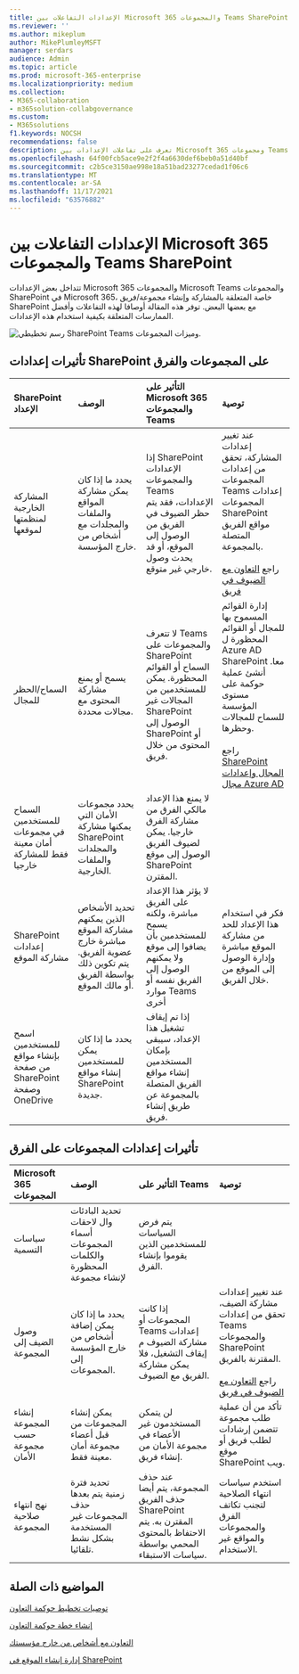 ```yaml
---
title: الإعدادات التفاعلات بين Microsoft 365 والمجموعات Teams SharePoint
ms.reviewer: ''
ms.author: mikeplum
author: MikePlumleyMSFT
manager: serdars
audience: Admin
ms.topic: article
ms.prod: microsoft-365-enterprise
ms.localizationpriority: medium
ms.collection:
- M365-collaboration
- m365solution-collabgovernance
ms.custom:
- M365solutions
f1.keywords: NOCSH
recommendations: false
description: تعرف على تفاعلات الإعدادات بين Microsoft 365 ومجموعات Teams SharePoint
ms.openlocfilehash: 64f00fcb5ace9e2f2f4a6630def6beb0a51d40bf
ms.sourcegitcommit: c2b5ce3150ae998e18a51bad23277cedad1f06c6
ms.translationtype: MT
ms.contentlocale: ar-SA
ms.lasthandoff: 11/17/2021
ms.locfileid: "63576882"
---
```

# <a name="settings-interactions-between-microsoft-365-groups-teams-and-sharepoint"></a>الإعدادات التفاعلات بين Microsoft 365 والمجموعات Teams SharePoint

تتداخل بعض الإعدادات Microsoft 365 والمجموعات Microsoft Teams والمجموعات SharePoint في Microsoft 365، خاصة المتعلقة بالمشاركة وإنشاء مجموعة/فريق SharePoint مع بعضها البعض. توفر هذه المقالة أوصافا لهذه التفاعلات وأفضل الممارسات المتعلقة بكيفية استخدام هذه الإعدادات.

![رسم تخطيطي SharePoint Teams وميزات المجموعات.](../media/teams-groups-sharepoint-venn.png)

## <a name="the-effects-of-sharepoint-settings-on-groups-and-teams"></a>تأثيرات إعدادات SharePoint على المجموعات والفرق

|SharePoint الإعداد|الوصف|التأثير على Microsoft 365 والمجموعات Teams|توصية|
|:-----------------|:----------|:---------------------------------------|:-------------|
|المشاركة الخارجية لمنظمتها لموقعها|يحدد ما إذا كان يمكن مشاركة المواقع والملفات والمجلدات مع أشخاص من خارج المؤسسة.|إذا SharePoint الإعدادات والمجموعات Teams الإعدادات، فقد يتم حظر الضيوف في الفريق من الوصول إلى الموقع، أو قد يحدث وصول خارجي غير متوقع.|عند تغيير إعدادات المشاركة، تحقق من إعدادات المجموعات Teams إعدادات المجموعات SharePoint مواقع الفريق المتصلة بالمجموعة.<br><br> راجع [التعاون مع الضيوف في فريق](./collaborate-as-team.md)|
|السماح/الحظر للمجال|يسمح أو يمنع مشاركة المحتوى مع مجالات محددة.|لا تتعرف Teams والمجموعات على SharePoint السماح أو القوائم المحظورة. يمكن للمستخدمين من المجالات غير SharePoint الوصول إلى SharePoint أو المحتوى من خلال فريق.|إدارة القوائم المسموح بها للمجال أو القوائم المحظورة ل Azure AD SharePoint معا. أنشئ عملية حوكمة على مستوى المؤسسة للسماح للمجالات وحظرها.<br><br>راجع [SharePoint المجال وإعدادات](/sharepoint/restricted-domains-sharing) [مجال Azure AD](/azure/active-directory/b2b/allow-deny-list)|
|السماح للمستخدمين في مجموعات أمان معينة فقط للمشاركة خارجيا|يحدد مجموعات الأمان التي يمكنها مشاركة SharePoint والمجلدات والملفات الخارجية.|لا يمنع هذا الإعداد مالكي الفرق من مشاركة الفرق خارجيا. يمكن لضيوف الفريق الوصول إلى موقع SharePoint المقترن.||
|SharePoint إعدادات مشاركة الموقع|تحديد الأشخاص الذين يمكنهم مشاركة الموقع مباشرة خارج عضوية الفريق. يتم تكوين ذلك بواسطة الفريق أو مالك الموقع.|لا يؤثر هذا الإعداد على الفريق مباشرة، ولكنه يسمح للمستخدمين بأن يضافوا إلى موقع ولا يمكنهم الوصول إلى الفريق نفسه أو موارد Teams أخرى|فكر في استخدام هذا الإعداد للحد من مشاركة الموقع مباشرة وإدارة الوصول إلى الموقع من خلال الفريق.|
|اسمح للمستخدمين بإنشاء مواقع من صفحة SharePoint وصفحة OneDrive|يحدد ما إذا كان يمكن للمستخدمين إنشاء مواقع SharePoint جديدة.|إذا تم إيقاف تشغيل هذا الإعداد، سيبقى بإمكان المستخدمين إنشاء مواقع الفريق المتصلة بالمجموعة عن طريق إنشاء فريق.||

## <a name="the-effects-of-groups-settings-on-teams"></a>تأثيرات إعدادات المجموعات على الفرق

|Microsoft 365 المجموعات|الوصف|التأثير على Teams|توصية|
|:---------------------------|:----------|:--------------|:-------------|
|سياسات التسمية|تحديد البادئات وال لاحقات أسماء المجموعات والكلمات المحظورة لإنشاء مجموعة|يتم فرض السياسات للمستخدمين الذين يقوموا بإنشاء الفرق.||
|وصول الضيف إلى المجموعة|يحدد ما إذا كان يمكن إضافة أشخاص من خارج المؤسسة إلى المجموعات.|إذا كانت المجموعات أو Teams إعدادات مشاركة الضيوف م إيقاف التشغيل، فلا يمكن مشاركة الفريق مع الضيوف.|عند تغيير إعدادات مشاركة الضيف، تحقق من إعدادات Teams والمجموعات SharePoint المقترنة بالفريق.<br><br> راجع [التعاون مع الضيوف في فريق](./collaborate-as-team.md)|
|إنشاء المجموعة حسب مجموعة الأمان|يمكن إنشاء المجموعات من قبل أعضاء مجموعة أمان معينة فقط.|لن يتمكن المستخدمون غير الأعضاء في مجموعة الأمان من إنشاء فريق.|تأكد من أن عملية طلب مجموعة تتضمن إرشادات لطلب فريق أو موقع SharePoint ويب.|
|نهج انتهاء صلاحية المجموعة|تحديد فترة زمنية يتم بعدها حذف المجموعات غير المستخدمة بشكل نشط تلقائيا.|عند حذف المجموعة، يتم أيضا حذف الفريق SharePoint المقترن به. يتم الاحتفاظ بالمحتوى المحمي بواسطة سياسات الاستبقاء.|استخدم سياسات انتهاء الصلاحية لتجنب تكاتف الفرق والمجموعات والمواقع غير الاستخدام.|

## <a name="related-topics"></a>المواضيع ذات الصلة

[توصيات تخطيط حوكمة التعاون](collaboration-governance-overview.md#collaboration-governance-planning-recommendations)

[إنشاء خطة حوكمة التعاون](collaboration-governance-first.md)

[التعاون مع أشخاص من خارج مؤسستك](./collaborate-with-people-outside-your-organization.md)

[إدارة إنشاء الموقع في SharePoint](/sharepoint/manage-site-creation)